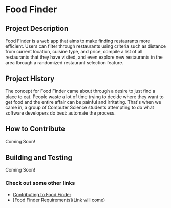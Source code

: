 # Food Finder

## Project Description
Food Finder is a web app that aims to make finding restaurants more efficient. Users can filter through restaurants using criteria
such as distance from current location, cuisine type, and price, compile a list of all restaurants that they have visited, and even 
explore new restaurants in the area tbrough a randomized restaurant selection feature. 

## Project History
The concept for Food Finder came about through a desire to just find a place to eat. People waste a lot of time trying to decide where
they want to get food and the entire affair can be painful and irritating. That's when we came in, 
a group of Computer Science students attempting to do what software developers do best: automate the process. 

## How to Contribute
Coming Soon!

## Building and Testing
Coming Soon!

### Check out some other links
- [Contributing to Food Finder](https://github.com/nyu-software-engineering/food-finder/blob/master/CONTRIBUTING.md)
- [Food Finder Requirements](Link will come)
